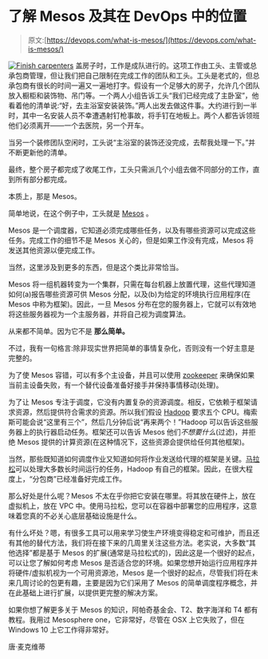 # 了解 Mesos 及其在 DevOps 中的位置

> 原文:[https://devops.com/what-is-mesos/](https://devops.com/what-is-mesos/)

[![Finish carpenters](../Images/04e760294f991cee1265a56e29ddd1a5.png)](http://www.networx.com/article/finish-carpentry) 盖房子时，工作是成队进行的。这项工作由工头、主管或总承包商管理，但让我们把自己限制在完成工作的团队和工头。工头是老式的，但总承包商有很长的时间一遍又一遍地打字。假设有一个足够大的房子，允许几个团队放入橱柜和装饰物、吊门等。一个两人小组告诉工头“我们已经完成了主卧室”，他看着他的清单说:“好，去主浴室安装装饰。”两人出发去做这件事。大约进行到一半时，其中一名安装人员不幸遭遇射钉枪事故，将手钉在地板上。两个人都告诉领班他们必须离开——一个去医院，另一个开车。

当另一个装修团队空闲时，工头说“主浴室的装饰还没完成，去帮我处理一下。”并不断更新他的清单。

最终，整个房子都完成了收尾工作，工头只需派几个小组去做不同部分的工作，直到所有部分都完成。

本质上，那是 Mesos。

简单地说，在这个例子中，工头就是 [Mesos](https://mesos.apache.org) 。

Mesos 是一个调度器，它知道必须完成哪些任务，以及有哪些资源可以完成这些任务。完成工作的细节不是 Mesos 关心的，但是如果工作没有完成，Mesos 将发送其他资源以便完成工作。

当然，这里涉及到更多的东西，但是这个类比非常恰当。

Mesos 将一组机器转变为一个集群，只需在每台机器上放置代理，这些代理知道如何(a)报告哪些资源可供 Mesos 分配，以及(b)为给定的环境执行应用程序(在 Mesos 中称为框架)。因此，一旦 Mesos 分布在您的服务器上，它就可以有效地将这些服务器视为一个主服务器，并将自己视为调度算法。

从来都不简单。因为它不是 **那么简单。**

不过，我有一句格言:除非现实世界把简单的事情复杂化，否则没有一个好主意是完整的。

为了使 Mesos 容错，可以有多个主设备，并且可以使用 [zookeeper](https://zookeeper.apache.org) 来确保如果当前主设备失败，有一个替代设备准备好接手并保持事情移动(处理)。

为了让 Mesos 专注于调度，它没有内置复杂的资源调度。相反，它依赖于框架请求资源，然后提供符合需求的资源。所以我们假设 [Hadoop](https://hadoop.apache.org) 要求五个 CPU。梅索斯可能会说“这里有三个”，然后几分钟后说“再来两个！”Hadoop 可以告诉这些服务器上的执行器启动任务。框架还可以告诉 Mesos 他们*不想要什么*(过滤)，并拒绝 Mesos 提供的计算资源(在这种情况下，这些资源会提供给任何其他框架)。

当然，那些既知道如何调度作业又知道如何将作业发送给代理的框架是关键。[马拉松](https://mesosphere.github.io/marathon/)可以处理大多数长时间运行的任务，Hadoop 有自己的框架。因此，在很大程度上，“分包商”已经准备好完成工作。

那么好处是什么呢？Mesos 不太在乎你把它安装在哪里。将其放在硬件上，放在虚拟机上，放在 VPC 中。使用马拉松，您可以在容器中部署您的应用程序，这意味着您真的不必关心底层基础设施是什么。

有什么坏处？嗯，有很多工具可以用来学习使生产环境变得稳定和可维护，而且还有其他的替代方法，我们将在接下来的几周里关注这些方法。老实说，大多数“其他选择”都是基于 Mesos 的扩展(通常是马拉松式的)，因此这是一个很好的起点，可以让您了解如何考虑 Mesos 是否适合您的环境。如果您想开始运行应用程序并将硬件/虚拟机视为一个可用资源池，Mesos 是一个很好的起点，尽管我们将在未来几周讨论的包更有趣，主要是因为它们采用了 Mesos 的简单调度程序概念，并在此基础上进行扩展，以提供更完整的解决方案。

如果你想了解更多关于 Mesos 的知识，阿帕奇基金会、T2、数字海洋和 T4 都有教程。我用过 Mesosphere one，它非常好，尽管在 OSX 上它失败了，但在 Windows 10 上它工作得非常好。

唐·麦克维蒂